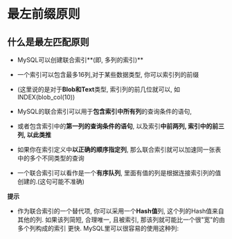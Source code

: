 # 最左前缀原则

## 什么是最左匹配原则

- MySQL可以创建联合索引**(即, 多列的索引)** 
- 一个索引可以包含最多16列,对于某些数据类型, 你可以索引列的前缀
- (这里说的是对于**Blob和Text**类型, 索引列的前几位就可以, 如INDEX(blob_col(10))

- MySQL的联合索引可以用于**包含索引中所有列**的查询条件的语句,
- 或者包含索引中的**第一列的查询条件的语句**, 以及索引**中前两列, 索引中的前三列, 以此类推**
- 如果你在索引定义中**以正确的顺序指定列**, 那么联合索引就可以加速同一张表中的多个不同类型的查询
- 一个联合索引可以看作是一个**有序队列**, 里面有值的列是根据连接索引列的值创建的.(这句可能不准确)

**提示**

- 作为联合索引的一个替代项, 你可以采用一个**Hash值**列, 这个列的Hash值来自其他的列. 如果该列简短, 合理唯一, 且被索引, 那该列就可能比一个很"宽"的由多个列构成的索引 更快. MySQL里可以很容易的使用这种列: